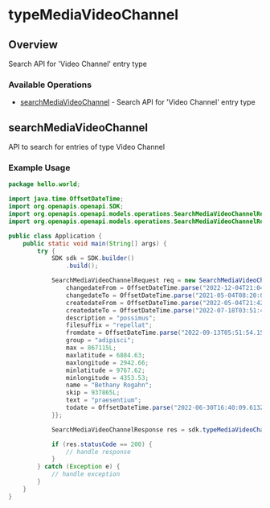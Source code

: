 # typeMediaVideoChannel

## Overview

Search API for 'Video Channel' entry type

### Available Operations

* [searchMediaVideoChannel](#searchmediavideochannel) - Search API for 'Video Channel' entry type

## searchMediaVideoChannel

API to search for entries of type Video Channel

### Example Usage

```java
package hello.world;

import java.time.OffsetDateTime;
import org.openapis.openapi.SDK;
import org.openapis.openapi.models.operations.SearchMediaVideoChannelRequest;
import org.openapis.openapi.models.operations.SearchMediaVideoChannelResponse;

public class Application {
    public static void main(String[] args) {
        try {
            SDK sdk = SDK.builder()
                .build();

            SearchMediaVideoChannelRequest req = new SearchMediaVideoChannelRequest() {{
                changedateFrom = OffsetDateTime.parse("2022-12-04T21:04:08.252Z");
                changedateTo = OffsetDateTime.parse("2021-05-04T08:20:05.226Z");
                createdateFrom = OffsetDateTime.parse("2022-05-04T21:42:10.988Z");
                createdateTo = OffsetDateTime.parse("2022-07-18T03:51:40.510Z");
                description = "possimus";
                filesuffix = "repellat";
                fromdate = OffsetDateTime.parse("2022-09-13T05:51:54.156Z");
                group = "adipisci";
                max = 867115L;
                maxlatitude = 6884.63;
                maxlongitude = 2942.66;
                minlatitude = 9767.62;
                minlongitude = 4353.53;
                name = "Bethany Rogahn";
                skip = 937865L;
                text = "praesentium";
                todate = OffsetDateTime.parse("2022-06-30T16:40:09.613Z");
            }};            

            SearchMediaVideoChannelResponse res = sdk.typeMediaVideoChannel.searchMediaVideoChannel(req);

            if (res.statusCode == 200) {
                // handle response
            }
        } catch (Exception e) {
            // handle exception
        }
    }
}
```
